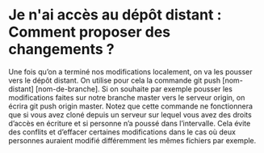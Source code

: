 # Je n'ai accès au dépôt distant : Comment proposer des changements ?
Une fois qu’on a terminé nos modifications localement, on va les pousser vers le dépôt distant. On utilise pour cela la commande git push [nom-distant] [nom-de-branche]. Si on souhaite par exemple pousser les modifications faites sur notre branche master vers le serveur origin, on écrira git push origin master.
Notez que cette commande ne fonctionnera que si vous avez cloné depuis un serveur sur lequel vous avez des droits d’accès en écriture et si personne n’a poussé dans l’intervalle. Cela évite des conflits et d’effacer certaines modifications dans le cas où deux personnes auraient modifié différemment les mêmes fichiers par exemple.